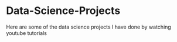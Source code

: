 # Data-Science-Projects
Here are some of the data science projects I have done by watching youtube tutorials
